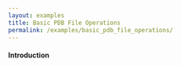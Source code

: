 ```yaml
---
layout: examples
title: Basic PDB File Operations
permalink: /examples/basic_pdb_file_operations/
---
```


#### Introduction

